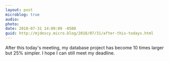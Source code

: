 ```yaml
---
layout: post
microblog: true
audio: 
photo: 
date: 2018-07-31 14:09:09 -0500
guid: http://mjdescy.micro.blog/2018/07/31/after-this-todays.html
---
```

After this today's meeting, my database project has become 10 times larger but 25% simpler. I hope I can still meet my deadline. 
